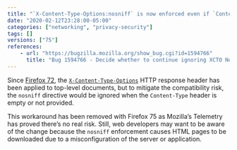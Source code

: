 ```yaml
---
title: "`X-Content-Type-Options:nosniff` is now enforced even if `Content-Type` is not given"
date: "2020-02-12T23:28:00-05:00"
categories: ["networking", "privacy-security"]
tags: []
versions: ["75"]
references:
    - url: "https://bugzilla.mozilla.org/show_bug.cgi?id=1594766"
      title: "Bug 1594766 - Decide whether to continue ignoring XCTO Nosniff when Content Type is Empty, or to enforce"
---
```

Since [Firefox 72](https://www.fxsitecompat.dev/en-CA/docs/2019/x-content-type-options-nosniff-now-applies-to-top-level-documents-causing-some-pages-to-be-downloaded/), the [`X-Content-Type-Options`](https://developer.mozilla.org/docs/Web/HTTP/Headers/X-Content-Type-Options) HTTP response header has been applied to top-level documents, but to mitigate the compatibility risk, the `nosniff` directive would be ignored when the `Content-Type` header is empty or not provided.

This workaround has been removed with Firefox 75 as Mozilla’s Telemetry has proved there’s no real risk. Still, web developers may want to be aware of the change because the `nosniff` enforcement causes HTML pages to be downloaded due to a misconfiguration of the server or application.
